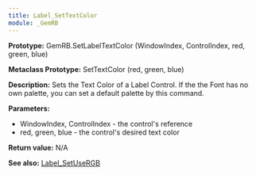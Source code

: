 ```yaml
---
title: Label_SetTextColor
module: _GemRB
---
```


**Prototype:** GemRB.SetLabelTextColor (WindowIndex, ControlIndex, red, green, blue)

**Metaclass Prototype:** SetTextColor (red, green, blue)

**Description:** Sets the Text Color of a Label Control. If the the Font 
has no own palette, you can set a default palette by this command.

**Parameters:**
  * WindowIndex, ControlIndex - the control's reference
  * red, green, blue - the control's desired text color

**Return value:** N/A

**See also:** [Label_SetUseRGB](Label_SetUseRGB.md)
